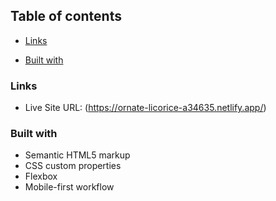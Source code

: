 

## Table of contents


  - [Links](#links)

  - [Built with](#built-with)
  



### Links


- Live Site URL: (https://ornate-licorice-a34635.netlify.app/)


### Built with

- Semantic HTML5 markup
- CSS custom properties
- Flexbox
- Mobile-first workflow



